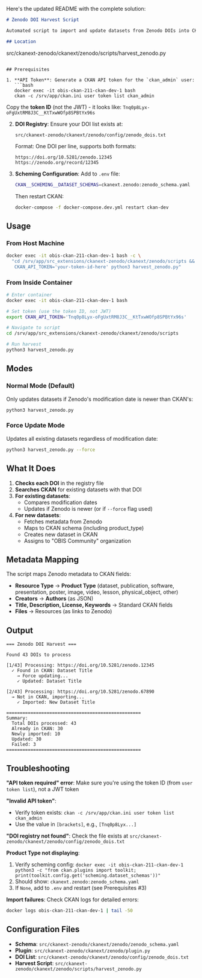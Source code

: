 Here's the updated README with the complete solution:

```markdown
# Zenodo DOI Harvest Script

Automated script to import and update datasets from Zenodo DOIs into CKAN.

## Location

```
src/ckanext-zenodo/ckanext/zenodo/scripts/harvest_zenodo.py
```

## Prerequisites

1. **API Token**: Generate a CKAN API token for the `ckan_admin` user:
   ```bash
   docker exec -it obis-ckan-211-ckan-dev-1 bash
   ckan -c /srv/app/ckan.ini user token list ckan_admin
   ```
   Copy the **token ID** (not the JWT) - it looks like: `Tnq0p8Lyx-oFgUxtRM8J3C__KtTxwWOfp8SPBtYx96s`

2. **DOI Registry**: Ensure your DOI list exists at:
   ```
   src/ckanext-zenodo/ckanext/zenodo/config/zenodo_dois.txt
   ```
   
   Format: One DOI per line, supports both formats:
   ```
   https://doi.org/10.5281/zenodo.12345
   https://zenodo.org/record/12345
   ```

3. **Scheming Configuration**: Add to `.env` file:
   ```bash
   CKAN__SCHEMING__DATASET_SCHEMAS=ckanext.zenodo:zenodo_schema.yaml
   ```
   
   Then restart CKAN:
   ```bash
   docker-compose -f docker-compose.dev.yml restart ckan-dev
   ```

## Usage

### From Host Machine

```bash
docker exec -it obis-ckan-211-ckan-dev-1 bash -c \
  "cd /srv/app/src_extensions/ckanext-zenodo/ckanext/zenodo/scripts && \
   CKAN_API_TOKEN='your-token-id-here' python3 harvest_zenodo.py"
```

### From Inside Container

```bash
# Enter container
docker exec -it obis-ckan-211-ckan-dev-1 bash

# Set token (use the token ID, not JWT)
export CKAN_API_TOKEN='Tnq0p8Lyx-oFgUxtRM8J3C__KtTxwWOfp8SPBtYx96s'

# Navigate to script
cd /srv/app/src_extensions/ckanext-zenodo/ckanext/zenodo/scripts

# Run harvest
python3 harvest_zenodo.py
```

## Modes

### Normal Mode (Default)
Only updates datasets if Zenodo's modification date is newer than CKAN's:
```bash
python3 harvest_zenodo.py
```

### Force Update Mode
Updates all existing datasets regardless of modification date:
```bash
python3 harvest_zenodo.py --force
```

## What It Does

1. **Checks each DOI** in the registry file
2. **Searches CKAN** for existing datasets with that DOI
3. **For existing datasets**: 
   - Compares modification dates
   - Updates if Zenodo is newer (or if `--force` flag used)
4. **For new datasets**: 
   - Fetches metadata from Zenodo
   - Maps to CKAN schema (including product_type)
   - Creates new dataset in CKAN
   - Assigns to "OBIS Community" organization

## Metadata Mapping

The script maps Zenodo metadata to CKAN fields:
- **Resource Type** → **Product Type** (dataset, publication, software, presentation, poster, image, video, lesson, physical_object, other)
- **Creators** → **Authors** (as JSON)
- **Title, Description, License, Keywords** → Standard CKAN fields
- **Files** → Resources (as links to Zenodo)

## Output

```
=== Zenodo DOI Harvest ===

Found 43 DOIs to process

[1/43] Processing: https://doi.org/10.5281/zenodo.12345
  ✓ Found in CKAN: Dataset Title
    → Force updating...
    ✓ Updated: Dataset Title

[2/43] Processing: https://doi.org/10.5281/zenodo.67890
  → Not in CKAN, importing...
    ✓ Imported: New Dataset Title

==================================================
Summary:
  Total DOIs processed: 43
  Already in CKAN: 30
  Newly imported: 10
  Updated: 30
  Failed: 3
==================================================
```

## Troubleshooting

**"API token required" error**: Make sure you're using the token ID (from `user token list`), not a JWT token

**"Invalid API token"**: 
- Verify token exists: `ckan -c /srv/app/ckan.ini user token list ckan_admin`
- Use the value in `[brackets]`, e.g., `[Tnq0p8Lyx...]`

**"DOI registry not found"**: Check the file exists at `src/ckanext-zenodo/ckanext/zenodo/config/zenodo_dois.txt`

**Product Type not displaying**: 
1. Verify scheming config: `docker exec -it obis-ckan-211-ckan-dev-1 python3 -c "from ckan.plugins import toolkit; print(toolkit.config.get('scheming.dataset_schemas'))"`
2. Should show: `ckanext.zenodo:zenodo_schema.yaml`
3. If `None`, add to `.env` and restart (see Prerequisites #3)

**Import failures**: Check CKAN logs for detailed errors:
```bash
docker logs obis-ckan-211-ckan-dev-1 | tail -50
```

## Configuration Files

- **Schema**: `src/ckanext-zenodo/ckanext/zenodo/zenodo_schema.yaml`
- **Plugin**: `src/ckanext-zenodo/ckanext/zenodo/plugin.py`
- **DOI List**: `src/ckanext-zenodo/ckanext/zenodo/config/zenodo_dois.txt`
- **Harvest Script**: `src/ckanext-zenodo/ckanext/zenodo/scripts/harvest_zenodo.py`
```